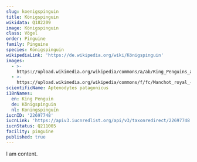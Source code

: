 ```yaml
---
slug: koenigspinguin
title: Königspinguin
wikidata: Q182209
image: Königspinguin
class: Vögel
order: Pinguine
family: Pinguine
species: Königspinguin
wikipediaLink: 'https://de.wikipedia.org/wiki/Königspinguin'
images:
  - >-
    https://upload.wikimedia.org/wikipedia/commons/a/ab/King_Penguins_at_Salisbury_Plain_(5719466981).jpg
  - >-
    https://upload.wikimedia.org/wikipedia/commons/f/fc/Manchot_royal_-_King_Penguin.jpg
scientificName: Aptenodytes patagonicus
i18nNames:
  en: King Penguin
  de: Königspinguin
  nl: Koningspinguïn
iucnID: '22697748'
iucnLink: 'https://apiv3.iucnredlist.org/api/v3/taxonredirect/22697748'
iucnStatus: Q211005
facility: pinguine
published: true
---
```


I am content.
